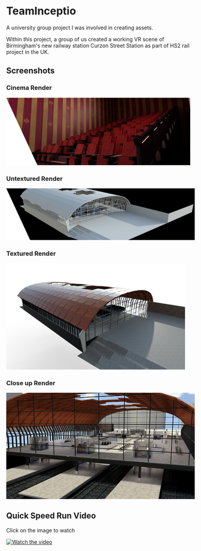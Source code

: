 # TeamInceptio

A university group project I was involved in creating assets.

Within this project, a group of us created a working VR scene of Birmingham's new railway station Curzon Street Station as part of HS2 rail project in the UK.

## Screenshots
### Cinema Render
![Cinema Screenshot](docs/Cinema_Render1.jpg)

### Untextured Render
![Station Screenshot](docs/Station_Render3.jpg)

### Textured Render
![Station Screenshot](docs/Station_Render2.png)

### Close up Render
![Station Screenshot](docs/Station_Render.png)

## Quick Speed Run Video
Click on the image to watch

[![Watch the video](https://i.ytimg.com/vi/MK5BwpnXjzc/hqdefault.jpg?sqp=-oaymwEZCPYBEIoBSFXyq4qpAwsIARUAAIhCGAFwAQ==&rs=AOn4CLCpgNIv2ri-jHjNiIEHyu7Ri45Vnw)](https://www.youtube.com/watch?v=MK5BwpnXjzc)
